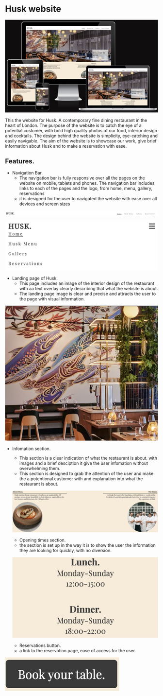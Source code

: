 # Husk website 

![Husk](assets/images/redesign.webp)

This the website for Husk. A contemporary fine dining restaurant in the heart of London.
The purpose of the website is to catch the eye of a potential customer, with bold high quality photos of our food, interior design and cocktails. The design behind the website is simplicity, eye-catching and easily navigable. The aim of the website is to showcase our work, give brief information about Husk and to make a reservation with ease.

## Features.

* Navigation Bar.
  - The navigation bar is fully responsive over all the pages on the website on mobile, tablets and phones. The navigation bar includes links to each of the pages and the logo, from home, menu, gallery, reservations
  - it is designed for the user to navigated the website with ease over all devices and screen sizes

![Husk](assets/images/navbar1.webp)

![Husk](assets/images/navbar2.webp)

* Landing page of Husk.
  - This page includes an image of the interior design of the restaurant with aa text overlay clearly describing that what the website is about.
  - The landing page image is clear and precise and attracts the user to the page with visual information.

![Husk](assets/images/landing.webp)
  
* Infomation section.
  - This section is a clear indication of what the restaurant is about. with images and a brief desciption it give the user infomation without overwhelming them.
  - This section is designed to grab the attention of the user and make the a potentional customer with and explanation into what the restaurant is about.
  
  
  ![Husk](assets/images/about-team.webp)
  
  * Opening times section.
  * the section is set up in the way it is to show the user the information they are looking for quickly, with no diversion.
  
  ![Husk](assets/images/times.webp)
  
  * Reservations button.
  - a link to the reservation page, ease of access for the user.

![Husk](assets/images/book-button.webp)
  
